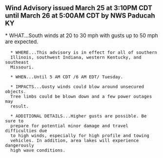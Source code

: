 <p>
   <h2>Wind Advisory issued March 25 at 3:10PM CDT until March 26 at 5:00AM CDT by NWS Paducah KY</h2>
   <div style="font-size:120%">* WHAT...South winds at 20 to 30 mph with gusts up to 50 mph are
      expected.
      
      * WHERE...This advisory is in effect for all of southern
      Illinois, southwest Indiana, western Kentucky, and southeast
      Missouri.
      
      * WHEN...Until 5 AM CDT /6 AM EDT/ Tuesday.
      
      * IMPACTS...Gusty winds could blow around unsecured objects.
      Tree limbs could be blown down and a few power outages may
      result.
      
      * ADDITIONAL DETAILS...Higher gusts are possible. Be sure to
      prepare for potential minor damage and travel difficulties due
      to high winds, especially for high profile and towing
      vehicles. In addition, area lakes will experience dangerously
      high wave conditions.
   </div>
</p>